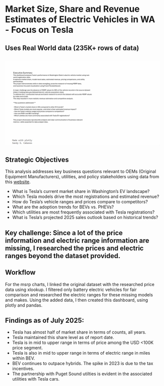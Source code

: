 # Market Size, Share and Revenue Estimates of Electric Vehicles in WA - Focus on Tesla
##  Uses Real World data  (235K+ rows of data)

## ![demo_gif](output_5000ms.gif)

## Strategic Objectives  
This analysis addresses key business questions relevant to OEMs (Original Equipment Manufacturers), utilities, and policy stakeholders
using data from this [website](https://catalog.data.gov/datasets/lectroc-vehicle-population-data). 
- What is Tesla’s current market share in Washington’s EV landscape?
- Which Tesla models drive the most registrations and estimated revenue?
- How do Tesla’s vehicle ranges and prices compare to competitors?
- What are the adoption trends for BEVs vs. PHEVs?
- Which utilities are most frequently associated with Tesla registrations?
- What is Tesla’s projected 2025 sales outlook based on historical trends?

## Key challenge:  Since a lot of the price information and electric range information are missing, I researched the prices and electric ranges beyond the dataset provided.

## Workflow
For the msrp charts, I linked the original dataset with the researched price data using xlookup.
I filtered only battery electric vehicles for fair comparison and researched the electric ranges for these missing models and makes.
Using the added data, I then created this dashboard, using plotly and pandas.

## Findings as of July 2025:
- Tesla has almost half of market share in terms of counts, all years.
- Tesla maintained this share level as of report date.
- Tesla is in mid to upper range in terms of price among the USD <100K price segment.
- Tesla is also in mid to upper range in terms of electric range in miles within BEV.
- BEV continues to outpace hybrids. The spike in 2023 is due to the tax incentives.
- The partnership with Puget Sound utilties is evident in the associated utilities with Tesla cars.


